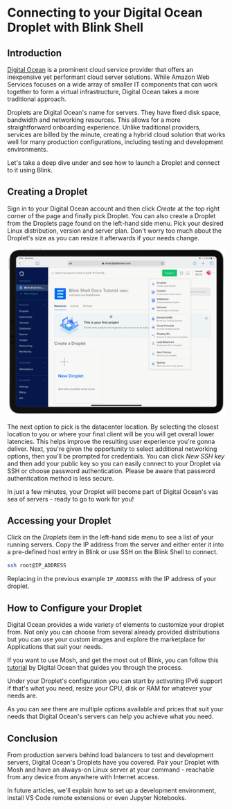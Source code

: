 # Connecting to your Digital Ocean Droplet with Blink Shell

## Introduction

[Digital Ocean](https://www.digitalocean.com) is a prominent cloud service provider that offers an inexpensive yet performant cloud server solutions. While Amazon Web Services focuses on a wide array of smaller IT components that can work together to form a virtual infrastructure, Digital Ocean takes a more traditional approach.

Droplets are Digital Ocean's name for servers. They have fixed disk space, bandwidth and networking resources. This allows for a more straightforward onboarding experience. Unlike traditional providers, services are billed by the minute, creating a hybrid cloud solution that works well for many production configurations, including testing and development environments.

Let's take a deep dive under and see how to launch a Droplet and connect to it using Blink.

## Creating a Droplet

Sign in to your Digital Ocean account and then click *Create* at the top right corner of the page and finally pick Droplet. You can also create a Droplet from the Droplets page found on the left-hand side menu. Pick your desired Linux distribution, version and server plan. Don't worry too much about the Droplet's size as you can resize it afterwards if your needs change.

![img](./do/do-image1.png)


The next option to pick is the datacenter location. By selecting the closest location to you or where your final client will be you will get overall lower latencies. This helps improve the resulting user experience you're gonna deliver. Next, you're given the opportunity to select additional networking options, then you'll be prompted for credentials. You can click *New SSH key* and then add your public key so you can easily connect to your Droplet via SSH or choose password authentication. Please be aware that password authentication method is less secure.

In just a few minutes, your Droplet will become part of Digital Ocean's vas sea of servers - ready to go to work for you!

## Accessing your Droplet

Click on the *Droplets* item in the left-hand side menu to see a list of your running servers. Copy the IP address from the server and either enter it into a pre-defined host entry in Blink or use SSH on the Blink Shell to connect.

```bash
ssh root@IP_ADDRESS
```

Replacing in the previous example `IP_ADDRESS` with the IP address of your droplet.

## How to Configure your Droplet

Digital Ocean provides a wide variety of elements to customize your droplet from. Not only you can choose from several already provided distributions but you can use your custom images and explore the marketplace for Applications that suit your needs.

If you want to use Mosh, and get the most out of Blink, you can follow this [tutorial](https://www.digitalocean.com/community/tutorials/how-to-install-and-use-mosh-on-a-vps) by Digital Ocean that guides you through the process.

Under your Droplet's configuration you can start by activating IPv6 support if that's what you need, resize your CPU, disk or RAM for whatever your needs are.

As you can see there are multiple options available and prices that suit your needs that Digital Ocean's servers can help you achieve what you need.

## Conclusion

From production servers behind load balancers to test and development servers, Digital Ocean's Droplets have you covered. Pair your Droplet with Mosh and have an always-on Linux server at your command - reachable from any device from anywhere with Internet access.

In future articles, we'll explain how to set up a development environment, install VS Code remote extensions or even Jupyter Notebooks.
